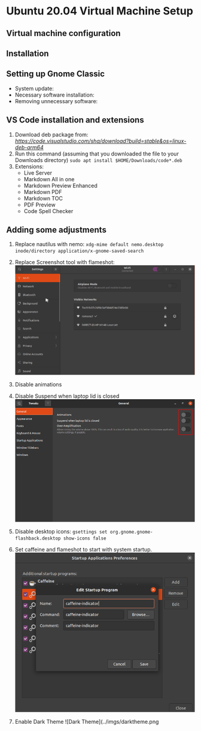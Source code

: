 # Ubuntu 20.04 Virtual Machine Setup

## Virtual machine configuration

## Installation

## Setting up Gnome Classic
 * System update:
 * Necessary software installation:
 * Removing unnecessary software:

## VS Code installation and extensions
1. Download deb package from: *https://code.visualstudio.com/sha/download?build=stable&os=linux-deb-arm64*
2. Run this command (assuming that you downloaded the file to your Downloads directory) 
`sudo apt install $HOME/Downloads/code*.deb`
3. Extensions:
   * Live Server
   * Markdown All in one
   * Markdown Preview Enhanced
   * Markdown PDF
   * Markdown TOC
   * PDF Preview
   * Code Spell Checker

## Adding some adjustments
1. Replace nautilus with nemo: `xdg-mime default nemo.desktop inode/directory application/x-gnome-saved-search`

2. Replace Screenshot tool with flameshot:
   ![replace screenshot tool shortcut](../imgs/settingflameshot.gif)

3.  Disable animations
4.  Disable Suspend when laptop lid is closed
![Animations](../imgs/disableAnimations.png)

5.  Disable desktop icons: `gsettings set org.gnome.gnome-flashback.desktop show-icons false`

6. Set caffeine and flameshot to start with system startup.
![System Startup](../imgs/systemstartup.png)

7. Enable Dark Theme 
![Dark Theme](../imgs/darktheme.png